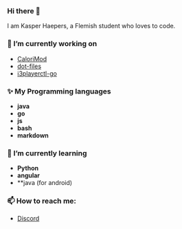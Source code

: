 ### Hi there 👋

I am Kasper Haepers, a Flemish student who loves to code.

### 🔭 I’m currently working on
- [CaloriMod](https://calorimod.com)
- [dot-files](https://github.com/Hyppothalamus/dot-files)
- [i3playerctl-go](https://github.com/hyppothalamus/i3playerctl-go)

### ✨ My Programming languages
- **java**
- **go**
- **js**
- **bash**
- **markdown**

### 🌱 I’m currently learning
- **Python**
- **angular**
- **java (for android)

### 📫 How to reach me:
- [Discord](https://dsc.bio/hyppo)

<!--
**Hyppothalamus/Hyppothalamus** is a ✨ _special_ ✨ repository because its `README.md` (this file) appears on your GitHub profile.

Here are some ideas to get you started:

- 🔭 I’m currently working on ...
- 🌱 I’m currently learning ...
- 👯 I’m looking to collaborate on ...
- 🤔 I’m looking for help with ...
- 💬 Ask me about ...
- 📫 How to reach me: ...
- 😄 Pronouns: ...
- ⚡ Fun fact: ...
-->
